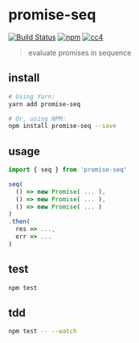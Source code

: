 # promise-seq

[![Build Status][build]](https://circleci.com/gh/bcherny/promise-seq) [![npm]](https://www.npmjs.com/package/promise-seq) [![cc4]](https://creativecommons.org/licenses/by/4.0/)

[build]: https://img.shields.io/circleci/project/bcherny/promise-seq.svg?branch=master&style=flat-square
[npm]: https://img.shields.io/npm/v/promise-seq.svg?style=flat-square
[cc4]: https://img.shields.io/npm/l/promise-seq.svg?style=flat-square

> evaluate promises in sequence

## install

```sh
# Using Yarn:
yarn add promise-seq

# Or, using NPM:
npm install promise-seq --save
```

## usage

```js
import { seq } from 'promise-seq'

seq(
  () => new Promise( ... ),
  () => new Promise( ... ),
  () => new Promise( ... )
)
.then(
  res => ...,
  err => ...
)
```

## test

```sh
npm test
```

## tdd

```sh
npm test -- --watch
```